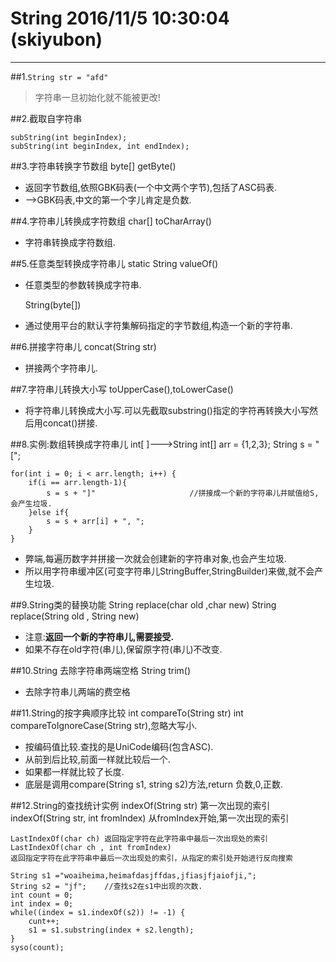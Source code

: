# String  2016/11/5 10:30:04 (skiyubon)
----


##1.`String str = "afd"`

> 字符串一旦初始化就不能被更改!

##2.截取自字符串
    
    subString(int beginIndex);
    subString(int beginIndex, int endIndex);

##3.字符串转换字节数组 
    byte[]  getByte()
- 返回字节数组,依照GBK码表(一个中文两个字节),包括了ASC码表.
- -->GBK码表,中文的第一个字儿肯定是负数.

##4.字符串儿转换成字符数组
    char[] toCharArray()
- 字符串转换成字符数组.

##5.任意类型转换成字符串儿
    static String valueOf()
- 任意类型的参数转换成字符串.
  
    String(byte[])
- 通过使用平台的默认字符集解码指定的字节数组,构造一个新的字符串.

##6.拼接字符串儿
    concat(String str)
- 拼接两个字符串儿.

##7.字符串儿转换大小写
    toUpperCase(),toLowerCase()
- 将字符串儿转换成大小写.可以先截取substring()指定的字符再转换大小写然后用concat()拼接.

##8.实例:数组转换成字符串儿 int[ ]--->String
    int[] arr = {1,2,3};
    String s = "[";
    
    for(int i = 0; i < arr.length; i++) {
        if(i == arr.length-1){
            s = s + "]"                     //拼接成一个新的字符串儿并赋值给S,会产生垃圾.
        }else if{
            s = s + arr[i] + ", ";
        }
    }
- 弊端,每遍历数字并拼接一次就会创建新的字符串对象,也会产生垃圾.
- 所以用字符串缓冲区(可变字符串儿StringBuffer,StringBuilder)来做,就不会产生垃圾.

##9.String类的替换功能
    String replace(char old ,char new)
    String replace(String old , String new)
- 注意:**返回一个新的字符串儿,需要接受.**
- 如果不存在old字符(串儿),保留原字符(串儿)不改变.
    
##10.String 去除字符串两端空格
    String trim()
- 去除字符串儿两端的费空格

##11.String的按字典顺序比较
    int compareTo(String str)
    int compareToIgnoreCase(String str),忽略大写小.

-  按编码值比较.查找的是UniCode编码(包含ASC).
-  从前到后比较,前面一样就比较后一个.
-  如果都一样就比较了长度. 
-  底层是调用compare(String s1, string s2)方法,return 负数,0,正数.

##12.String的查找统计实例
    indexOf(String str) 第一次出现的索引
    indexOf(String str, int fromIndex) 从fromIndex开始,第一次出现的索引
    
    LastIndexOf(char ch) 返回指定字符在此字符串中最后一次出现处的索引
    LastIndexOf(char ch , int fromIndex)
    返回指定字符在此字符串中最后一次出现处的索引，从指定的索引处开始进行反向搜索

    String s1 ="woaiheima,heimafdasjffdas,jfiasjfjaiofji,";
    String s2 = "jf";    //查找s2在s1中出现的次数.
    int count = 0;
    int index = 0;
    while((index = s1.indexOf(s2)) != -1) {
        cunt++;
        s1 = s1.substring(index + s2.length);
    }
    syso(count);
    
